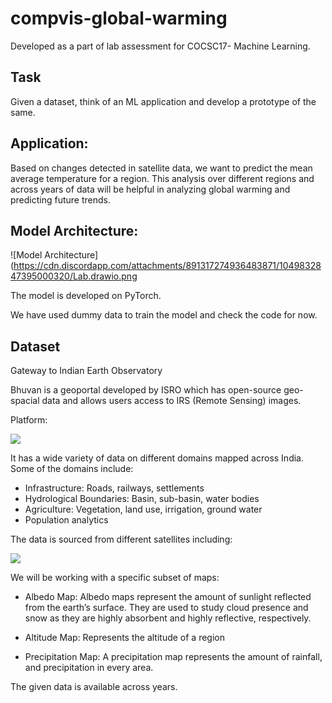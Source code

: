 # compvis-global-warming

Developed as a part of lab assessment for COCSC17- Machine Learning.

## Task
Given a dataset, think of an ML application and develop a prototype of the same.



## Application:
Based on changes detected in satellite data, we want to predict the mean average temperature for a region. This analysis over different regions and across years of data will be helpful in analyzing global warming and predicting future trends.

## Model Architecture:

![Model Architecture](https://cdn.discordapp.com/attachments/891317274936483871/1049832847395000320/Lab.drawio.png


The model is developed on PyTorch.

We have used dummy data to train the model and check the code for now.

## Dataset
Gateway to Indian Earth Observatory

Bhuvan is a geoportal developed by ISRO which has open-source geo-spacial data and allows users access to IRS (Remote Sensing) images.

Platform:

![](https://cdn.discordapp.com/attachments/891317274936483871/1049830409778757632/image.png)

It has a wide variety of data on different domains mapped across India. Some of the domains include:
- Infrastructure: Roads, railways, settlements
- Hydrological Boundaries: Basin, sub-basin, water bodies
- Agriculture: Vegetation, land use, irrigation, ground water
- Population analytics

The data is sourced from different satellites including:

![](https://cdn.discordapp.com/attachments/891317274936483871/1049830440489467945/image.png)

We will be working with a specific subset of maps:
- Albedo Map:
Albedo maps represent the amount of sunlight reflected from the earth’s surface. They are used to study cloud presence and snow as they are highly absorbent and highly reflective, respectively.

- Altitude Map:
Represents the altitude of a region

- Precipitation Map:
A precipitation map represents the amount of rainfall, and precipitation in every area.

The given data is available across years.

